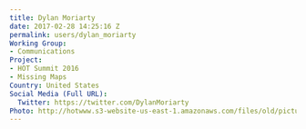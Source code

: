 ```yaml
---
title: Dylan Moriarty
date: 2017-02-28 14:25:16 Z
permalink: users/dylan_moriarty
Working Group:
- Communications
Project:
- HOT Summit 2016
- Missing Maps
Country: United States
Social Media (Full URL):
  Twitter: https://twitter.com/DylanMoriarty
Photo: http://hotwww.s3-website-us-east-1.amazonaws.com/files/old/pictures/picture-385-1488293671.jpg
---
```


